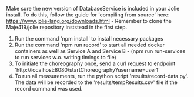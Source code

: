 Make sure the new version of DatabaseService is included in your Jolie install. To do this, follow the guide for 'compiling from source' here: https://www.jolie-lang.org/downloads.html - Remember to clone the Maje419/jolie repository inststead in the first step.
1. Run the command 'npm install' to install necessary packages
2. Run the command 'npm run record' to start all needed docker containers as well as Service A and Service B - (npm run run-services to run services w.o. writing timings to file)
3. To initiate the choreography once, send a curl request to endpoint 'http://localhost:8080/startChoreography?username=user1'
4. To run all measurements, run the python script 'results/record-data.py'. The data will be recorded to the 'results/tempResults.csv' file if the record command was used.
